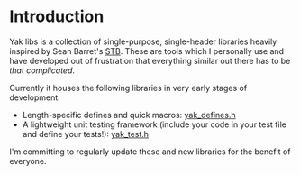 # Introduction
Yak libs is a collection of single-purpose, single-header libraries heavily inspired by Sean Barret's [STB](https://github.com/nothings/stb). These are tools which I personally use and have developed out of frustration that everything similar out there has to be _that complicated_. 

Currently it houses the following libraries in very early stages of development:

* Length-specific defines and quick macros: [yak_defines.h](../blob/master/yak_defines.h)
* A lightweight unit testing framework (include your code in your test file and define your tests!): [yak_test.h](../blob/master/yak_test.h)

I'm committing to regularly update these and new libraries for the benefit of everyone.